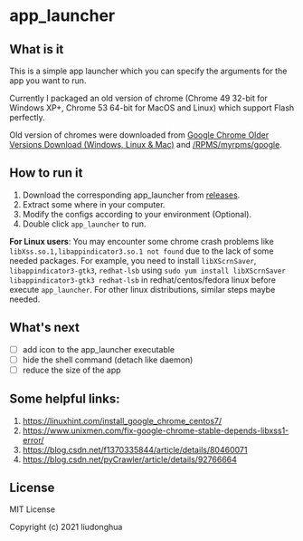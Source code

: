 # app_launcher

## What is it

This is a simple app launcher which you can specify the arguments for the app you want to run.

Currently I packaged an old version of chrome (Chrome 49 32-bit for Windows XP+, Chrome 53 64-bit for MacOS and Linux) which support Flash perfectly.

Old version of chromes were downloaded from [Google Chrome Older Versions Download (Windows, Linux & Mac)](https://www.slimjet.com/chrome/google-chrome-old-version.php) and [/RPMS/myrpms/google](http://orion.lcg.ufrj.br/RPMS/myrpms/google/).

## How to run it

1. Download the corresponding app_launcher from [releases](https://github.com/liudonghua123/app_launcher/releases/latest).
2. Extract some where in your computer.
3. Modify the configs according to your environment (Optional).
4. Double click `app_launcher` to run.

**For Linux users**: You may encounter some chrome crash problems like `libXss.so.1,libappindicator3.so.1 not found` due to the lack of some needed packages. For example, you need to install `libXScrnSaver`, `libappindicator3-gtk3`, `redhat-lsb` using `sudo yum install libXScrnSaver libappindicator3-gtk3 redhat-lsb` in redhat/centos/fedora linux before execute `app_launcher`. For other linux distributions, similar steps maybe needed.

## What's next

- [ ] add icon to the app_launcher executable
- [ ] hide the shell command (detach like daemon)
- [ ] reduce the size of the app

## Some helpful links:

1. https://linuxhint.com/install_google_chrome_centos7/
2. https://www.unixmen.com/fix-google-chrome-stable-depends-libxss1-error/
3. https://blog.csdn.net/f1370335844/article/details/80460071
4. https://blog.csdn.net/pyCrawler/article/details/92766664

## License

MIT License

Copyright (c) 2021 liudonghua
